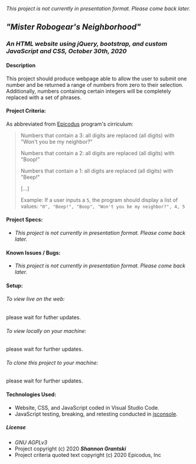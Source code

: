_This project is not currently in presentation format. Please come back later._  

## _"Mister Robogear's Neighborhood"_  

### _An HTML website using jQuery, bootstrap, and custom JavaScript and CSS, October 30th, 2020_  

#### Description  

This project should produce webpage able to allow the user to submit one number and be returned a range of numbers from zero to their selection. Additionally, numbers containing certain integers will be completely replaced with a set of phrases.  

#### Project Criteria:  

As abbreviated from [Epicodus](https://epicodus.com) program's cirriculum:  

> Numbers that contain a 3: all digits are replaced (all digits) with "Won't you be my neighbor?"  
> 
> Numbers that contain a 2: all digits are replaced (all digits) with "Boop!"  
> 
> Numbers that contain a 1: all digits are replaced (all digits) with "Beep!"  
> 
> \[...\]
> 
>  Example: If a user inputs a `5`, the program should display a list of values: `"0", "Beep!", "Boop", "Won't you be my neighbor?", 4, 5`  

#### Project Specs:  
- _This project is not currently in presentation format. Please come back later._


#### Known Issues / Bugs:    
- _This project is not currently in presentation format. Please come back later._

#### Setup:  
###### To view live on the web:  
please wait for futher updates.  
<!-- To view live on the web, please visit [this GitHub.io page](https://grantskis.github.io/) -->

###### To view locally on your machine:  
please wait for further updates.  
<!-- To view locally on your machine, please:
1. Find the green **Code** button above the file list on this project's [main GitHub repository page](https://grantskis.github.io/ [CHANGE THIS LINK] ).
2. Select the button to open a drop-down menu. Select "Open with GitHub Desktop" or, if you do not have this program installed, download the compressed .zip file.
3. Extract the .zip file to your local machine.
4. Use your browser of choice to launch _index.html_.
5. Directions were accurate as of Oct. 30, 2020. If GitHub has since changed their web UI, please see [the GitHub help docs](https://docs.github.com/en) for up-to-date information. -->

###### To clone this project to your machine:  
please wait for further updates.  

<!-- To clone this project to your machine, please:  
1. Launch your terminal of choice. 

> The following directions are based on Git Bash for a Windows machine; you may have to adjust terminology based on your local specs.

2. Navigate to the containing directory you would like to clone this project.
3. Input:
`$ git clone https://github.com/grantskis/[ CHANGE THIS PART ]`
4. This will clone the project to a folder called "roman-numerals." If you wish to clone it into a directory of a different name, append the new folder name to the end of the string, like so:
`$ git clone https://github.com/grantskis/[ CHANGE THIS PART ] NEW-FOLDER` -->

#### Technologies Used:  
- Website, CSS, and JavaScript coded in Visual Studio Code.  
- JavaScript testing, breaking, and retesting conducted in [jsconsole](https://jsconsole.com/).  

##### License
- _GNU AGPLv3_  
- Project copyright (c) 2020 **_Shannon Grantski_**  
- Project criteria quoted text copyright (c) 2020 Epicodus, Inc  